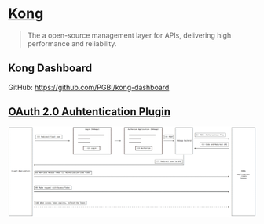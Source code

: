 # [Kong](https://getkong.org/)

> The a open-source management layer for APIs, delivering high performance and reliability.

## Kong Dashboard

GitHub: https://github.com/PGBI/kong-dashboard

## [OAuth 2.0 Auhtentication Plugin](https://getkong.org/plugins/oauth2-authentication/)

![OAuth flow](../../img/oauth2-flow.png)

